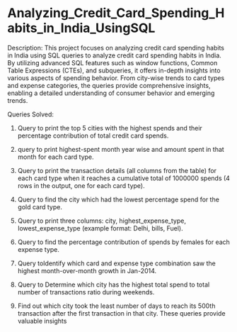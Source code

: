 # Analyzing_Credit_Card_Spending_Habits_in_India_UsingSQL

Description:
This project focuses on analyzing credit card spending habits in India using SQL queries to analyze credit card spending habits in India. 
By utilizing advanced SQL features such as window functions, Common Table Expressions (CTEs), and subqueries, it offers in-depth insights 
into various aspects of spending behavior. From city-wise trends to card types and expense categories, the queries provide comprehensive 
insights, enabling a detailed understanding of consumer behavior and emerging trends.

Queries Solved:

1) Query to print the top 5 cities with the highest spends and their percentage contribution of total credit card spends.

2) query to print highest-spent month year wise and amount spent in that month for each card type.

3) Query to print the transaction details (all columns from the table) for each card type when it reaches a cumulative 
   total of 1000000 spends (4 rows in the output, one for each card type).
  
4) Query to find the city which had the lowest percentage spend for the gold card type.

5) Query to print three columns: city, highest_expense_type, lowest_expense_type (example format: Delhi, bills, Fuel).

6) Query to find the percentage contribution of spends by females for each expense type.

7) Query toIdentify which card and expense type combination saw the highest month-over-month growth in Jan-2014.

8) Query to Determine which city has the highest total spend to total number of transactions ratio during weekends.

9) Find out which city took the least number of days to reach its 500th transaction after the first transaction in that city.
   These queries provide valuable insights
